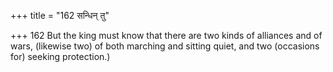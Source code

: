 +++
title = "162 सन्धिन् तु"

+++
162	But the king must know that there are two kinds of alliances and of wars, (likewise two) of both marching and sitting quiet, and two (occasions for) seeking protection.)